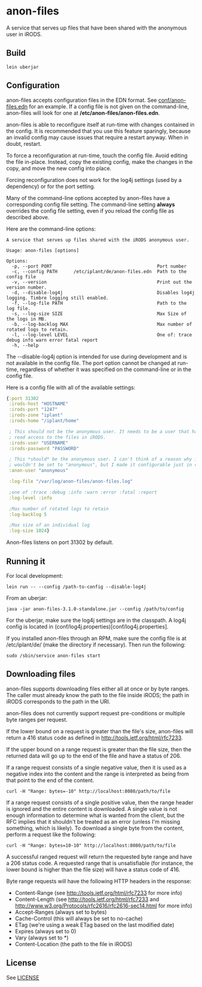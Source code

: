 # anon-files

A service that serves up files that have been shared with the anonymous user in iRODS.

## Build

    lein uberjar

## Configuration

anon-files accepts configuration files in the EDN format. See [conf/anon-files.edn](conf/anon-files.edn) for an example. If a config file is not given on the command-line, anon-files will look for one at __/etc/anon-files/anon-files.edn__.

anon-files is able to reconfigure itself at run-time with changes contained in the config. It is recommended that you use this feature sparingly, because an invalid config may cause issues that require a restart anyway. When in doubt, restart.

To force a reconfiguration at run-time, touch the config file. Avoid editing the file in-place. Instead, copy the existing config, make the changes in the copy, and move the new config into place.

Forcing reconfiguration does not work for the log4j settings (used by a dependency) or for the port setting.

Many of the command-line options accepted by anon-files have a corresponding config file setting. The command-line setting __always__ overrides the config file setting, even if you reload the config file as described above.

Here are the command-line options:

    A service that serves up files shared with the iRODS anonymous user.

    Usage: anon-files [options]

    Options:
      -p, --port PORT                                       Port number
      -c, --config PATH      /etc/iplant/de/anon-files.edn  Path to the config file
      -v, --version                                         Print out the version number.
      -d, --disable-log4j                                   Disables log4j logging. Timbre logging still enabled.
      -f, --log-file PATH                                   Path to the log file.
      -s, --log-size SIZE                                   Max Size of the logs in MB.
      -b, --log-backlog MAX                                 Max number of rotated logs to retain.
      -l, --log-level LEVEL                                 One of: trace debug info warn error fatal report
      -h, --help

The --disable-log4j option is intended for use during development and is not available in the config file. The port option cannot be changed at run-time, regardless of whether it was specified on the command-line or in the config file.

Here is a config file with all of the available settings:
```clojure
{:port 31302
 :irods-host "HOSTNAME"
 :irods-port "1247"
 :irods-zone "iplant"
 :irods-home "/iplant/home"

 ; This should not be the anonymous user. It needs to be a user that has
 ; read access to the files in iRODS.
 :irods-user "USERNAME"
 :irods-password "PASSWORD"

 ; This *should* be the anonymous user. I can't think of a reason why it
 ; wouldn't be set to "anonymous", but I made it configurable just in case.
 :anon-user "anonymous"

 :log-file "/var/log/anon-files/anon-files.log"

 ;one of :trace :debug :info :warn :error :fatal :report
 :log-level :info

 ;Max number of rotated logs to retain
 :log-backlog 5

 ;Max size of an individual log
 :log-size 1024}
```

Anon-files listens on port 31302 by default.

## Running it

For local development:

    lein run -- --config /path-to-config --disable-log4j

From an uberjar:

    java -jar anon-files-3.1.0-standalone.jar --config /path/to/config

For the uberjar, make sure the log4j settings are in the classpath. A log4j config is located in (conf/log4j.properties)[conf/log4j.properties].

If you installed anon-files through an RPM, make sure the config file is at /etc/iplant/de/ (make the directory if necessary). Then run the following:

    sudo /sbin/service anon-files start

## Downloading files

anon-files supports downloading files either all at once or by byte ranges. The caller must already know the path to the file inside iRODS; the path in iRODS corresponds to the path in the URI.

anon-files does not currently support request pre-conditions or multiple byte ranges per request.

If the lower bound on a request is greater than the file's size, anon-files will return a 416 status code as defined in http://tools.ietf.org/html/rfc7233.

If the upper bound on a range request is greater than the file size, then the returned data will go up to the end of the file and have a status of 206.

If a range request consists of a single negative value, then it is used as a negative index into the content and the range is interpreted as being from that point to the end of the content.

    curl -H "Range: bytes=-10" http://localhost:8080/path/to/file

If a range request consists of a single positive value, then the range header is ignored and the entire content is downloaded. A single value is not enough information to determine what is wanted from the client, but the RFC implies that it shouldn't be treated as an error (unless I'm missing something, which is likely). To download a single byte from the content, perform a request like the following:

    curl -H "Range: bytes=10-10" http://localhost:8080/path/to/file

A successful ranged request will return the requested byte range and have a 206 status code. A requested range that is unsatisfiable (for instance, the lower bound is higher than the file size) will have a status code of 416.

Byte range requests will have the following HTTP headers in the response:
* Content-Range (see http://tools.ietf.org/html/rfc7233 for more info)
* Content-Length (see http://tools.ietf.org/html/rfc7233 and http://www.w3.org/Protocols/rfc2616/rfc2616-sec14.html for more info)
* Accept-Ranges (always set to bytes)
* Cache-Control (this will always be set to no-cache)
* ETag (we're using a weak ETag based on the last modified date)
* Expires (always set to 0)
* Vary (always set to *)
* Content-Location (the path to the file in iRODS)

## License

See [LICENSE](LICENSE)
